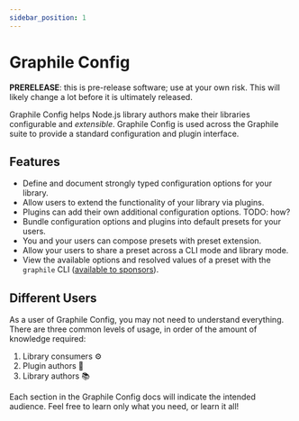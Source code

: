 ```yaml
---
sidebar_position: 1
---
```


# Graphile Config

**PRERELEASE**: this is pre-release software; use at your own risk. This will
likely change a lot before it is ultimately released.

Graphile Config helps Node.js library authors make their libraries configurable
and _extensible_. Graphile Config is used across the Graphile suite to provide a
standard configuration and plugin interface.

## Features

- Define and document strongly typed configuration options for your library.
- Allow users to extend the functionality of your library via plugins.
- Plugins can add their own additional configuration options. TODO: how?
- Bundle configuration options and plugins into default presets for your users.
- You and your users can compose presets with preset extension.
- Allow your users to share a preset across a CLI mode and library mode.
- View the available options and resolved values of a preset with the `graphile`
  CLI
  ([available to sponsors](https://github.com/graphile/crystal/blob/main/utils/graphile/README.md)).

## Different Users

As a user of Graphile Config, you may not need to understand everything. There
are three common levels of usage, in order of the amount of knowledge required:

1. Library consumers ⚙️
2. Plugin authors 🔌
3. Library authors 📚

Each section in the Graphile Config docs will indicate the intended audience.
Feel free to learn only what you need, or learn it all!
